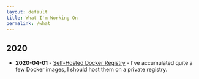 ```yaml
---
layout: default
title: What I'm Working On
permalink: /what
---
```


## 2020

- **2020-04-01** - [Self-Hosted Docker Registry](/posts/private-docker) - I've accumulated quite a few Docker images, I should host them on a private registry.
